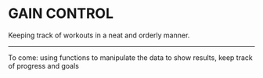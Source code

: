 # GAIN CONTROL

Keeping track of workouts in a neat and orderly manner.
______________________________________________________

To come: using functions to manipulate the data to show results, keep track of progress and goals

